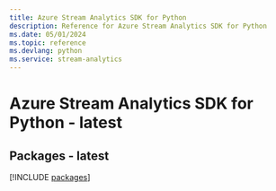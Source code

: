 ```yaml
---
title: Azure Stream Analytics SDK for Python
description: Reference for Azure Stream Analytics SDK for Python
ms.date: 05/01/2024
ms.topic: reference
ms.devlang: python
ms.service: stream-analytics
---
```

# Azure Stream Analytics SDK for Python - latest
## Packages - latest
[!INCLUDE [packages](stream-analytics-index.md)]